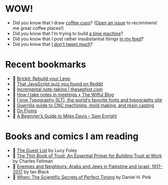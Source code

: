 # WOW!

- Did you know that I draw [coffee cups](https://papercups.mamuso.net/)? ([Open an issue](https://github.com/mamuso/papercups/issues) to recommend me great coffee places!)
- Did you know that I'm trying to build [a time machine](https://github.com/mamuso/fluxcapacitor)?
- Did you know that I post rather insubstantial things [in my feed](https://feed.mamuso.net/)?
- Did you know that [I don't tweet much](https://twitter.com/mamuso)?

# Recent bookmarks

- 👀 [Brickit: Rebuild your Lego](https://brickit.app/)
- 👀 [That JavaScript quiz you found on Reddit](https://jsisweird.com/)
- 👀 [Incremental note-taking | thesephist.com](https://thesephist.com/posts/inc/#principles-of-incremental-notes)
- 👀 [How I take notes in meetings • The Witful Blog](https://blog.witful.com/how-i-take-notes-in-meetings/)
- 👀 [I love Typography (ILT), the world's favorite fonts and typography site](https://ilovetypography.com/2021/06/28/talking-about-type-introducing-cedars/)
- 👀 [Guerrilla guide to CNC machining, mold making, and resin casting](https://lcamtuf.coredump.cx/gcnc/)
- 👀 [On Flying](https://airtraveldesign.guide/)
- 👀 [A Beginner’s Guide to Miles Davis – Sam Enright](https://samenright.com/2021/06/06/a-beginners-guide-to-miles-davis/)


# Books and comics I am reading

- 📘 [The Guest List](https://www.goodreads.com/book/show/52656911) by Lucy Foley
- 📘 [The Thin Book of Trust; An Essential Primer for Building Trust at Work](https://www.goodreads.com/book/show/8245275) by Charles Feltman
- 📘 [Enemies and Neighbors: Arabs and Jews in Palestine and Israel, 1917-2017](https://www.goodreads.com/book/show/36523502) by Ian   Black
- 📘 [When: The Scientific Secrets of Perfect Timing](https://www.goodreads.com/book/show/35786699) by Daniel H. Pink

